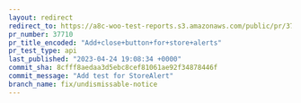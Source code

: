 ```yaml
---
layout: redirect
redirect_to: https://a8c-woo-test-reports.s3.amazonaws.com/public/pr/37710/api/index.html
pr_number: 37710
pr_title_encoded: "Add+close+button+for+store+alerts"
pr_test_type: api
last_published: "2023-04-24 19:08:34 +0000"
commit_sha: 8cfff8aedaa3d5ebc8cef81061ae92f34878446f
commit_message: "Add test for StoreAlert"
branch_name: fix/undismissable-notice
---
```

